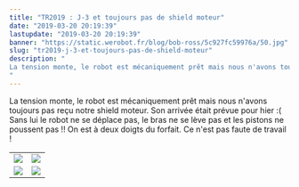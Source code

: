 ```yaml
---
title: "TR2019 : J-3 et toujours pas de shield moteur"
date: "2019-03-20 20:19:39"
lastupdate: "2019-03-20 20:19:39"
banner: "https://static.werobot.fr/blog/bob-ross/5c927fc59976a/50.jpg"
slug: "tr2019-j-3-et-toujours-pas-de-shield-moteur"
description: " 
La tension monte, le robot est mécaniquement prêt mais nous n'avons toujours pas reçu notre shield moteur. Son arrivée était prévue pour hier :(
"
---
```

La tension monte, le robot est mécaniquement prêt mais nous n'avons toujours pas reçu notre shield moteur. Son arrivée était prévue pour hier :(
Sans lui le robot ne se déplace pas, le bras ne se lève pas et les pistons ne poussent pas !!
On est à deux doigts du forfait.
Ce n'est pas faute de travail !
<table style="color: black">
<tr>
<td><img src="https://static.werobot.fr/blog/bob-ross/5c92807c1a9d7/50.jpg"></td>
<td><img src="https://static.werobot.fr/blog/bob-ross/5c928057d1f1e/50.jpg"></td>
</tr>
<tr>
<td><img src="https://static.werobot.fr/blog/bob-ross/5c92800e79768/50.jpg"></td>
<td><img src="https://static.werobot.fr/blog/bob-ross/5c92802ef3eb7/50.jpg"></td>
</tr>
</table>
    